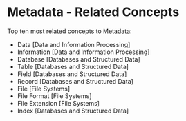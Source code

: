 # Metadata - Related Concepts

Top ten most related concepts to Metadata:

- Data [Data and Information Processing]
- Information [Data and Information Processing]
- Database [Databases and Structured Data]
- Table [Databases and Structured Data]
- Field [Databases and Structured Data]
- Record [Databases and Structured Data]
- File [File Systems]
- File Format [File Systems]
- File Extension [File Systems]
- Index [Databases and Structured Data]
